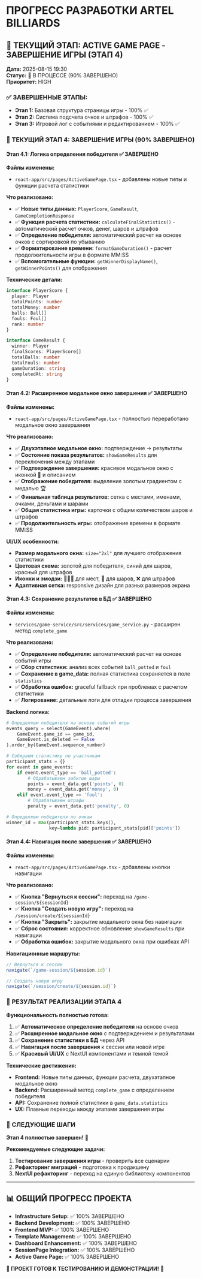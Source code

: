# ПРОГРЕСС РАЗРАБОТКИ ARTEL BILLIARDS

## 🎯 **ТЕКУЩИЙ ЭТАП: ACTIVE GAME PAGE - ЗАВЕРШЕНИЕ ИГРЫ (ЭТАП 4)**

**Дата:** 2025-08-15 19:30  
**Статус:** 🔄 В ПРОЦЕССЕ (90% ЗАВЕРШЕНО)  
**Приоритет:** HIGH  

### ✅ **ЗАВЕРШЕННЫЕ ЭТАПЫ:**
- **Этап 1:** Базовая структура страницы игры - 100% ✅
- **Этап 2:** Система подсчета очков и штрафов - 100% ✅  
- **Этап 3:** Игровой лог с событиями и редактированием - 100% ✅

### 🔄 **ТЕКУЩИЙ ЭТАП 4: ЗАВЕРШЕНИЕ ИГРЫ (90% ЗАВЕРШЕНО)**

#### **Этап 4.1: Логика определения победителя ✅ ЗАВЕРШЕНО**
**Файлы изменены:**
- `react-app/src/pages/ActiveGamePage.tsx` - добавлены новые типы и функции расчета статистики

**Что реализовано:**
- ✅ **Новые типы данных:** `PlayerScore`, `GameResult`, `GameCompletionResponse`
- ✅ **Функция расчета статистики:** `calculateFinalStatistics()` - автоматический расчет очков, денег, шаров и штрафов
- ✅ **Определение победителя:** автоматический расчет на основе очков с сортировкой по убыванию
- ✅ **Форматирование времени:** `formatGameDuration()` - расчет продолжительности игры в формате MM:SS
- ✅ **Вспомогательные функции:** `getWinnerDisplayName()`, `getWinnerPoints()` для отображения

**Технические детали:**
```typescript
interface PlayerScore {
  player: Player
  totalPoints: number
  totalMoney: number
  balls: Ball[]
  fouls: Foul[]
  rank: number
}

interface GameResult {
  winner: Player
  finalScores: PlayerScore[]
  totalBalls: number
  totalFouls: number
  gameDuration: string
  completedAt: string
}
```

#### **Этап 4.2: Расширенное модальное окно завершения ✅ ЗАВЕРШЕНО**
**Файлы изменены:**
- `react-app/src/pages/ActiveGamePage.tsx` - полностью переработано модальное окно завершения

**Что реализовано:**
- ✅ **Двухэтапное модальное окно:** подтверждение → результаты
- ✅ **Состояние показа результатов:** `showGameResults` для переключения между этапами
- ✅ **Подтверждение завершения:** красивое модальное окно с иконкой 🎯 и описанием
- ✅ **Отображение победителя:** выделение золотым градиентом с медалью 🏆
- ✅ **Финальная таблица результатов:** сетка с местами, именами, очками, деньгами и шарами
- ✅ **Общая статистика игры:** карточки с общим количеством шаров и штрафов
- ✅ **Продолжительность игры:** отображение времени в формате MM:SS

**UI/UX особенности:**
- **Размер модального окна:** `size="2xl"` для лучшего отображения статистики
- **Цветовая схема:** золотой для победителя, синий для шаров, красный для штрафов
- **Иконки и эмодзи:** 🥇🥈🥉 для мест, 🎱 для шаров, ❌ для штрафов
- **Адаптивная сетка:** responsive дизайн для разных размеров экрана

#### **Этап 4.3: Сохранение результатов в БД ✅ ЗАВЕРШЕНО**
**Файлы изменены:**
- `services/game-service/src/services/game_service.py` - расширен метод `complete_game`

**Что реализовано:**
- ✅ **Определение победителя:** автоматический расчет на основе событий игры
- ✅ **Сбор статистики:** анализ всех событий `ball_potted` и `foul`
- ✅ **Сохранение в game_data:** полная статистика сохраняется в поле `statistics`
- ✅ **Обработка ошибок:** graceful fallback при проблемах с расчетом статистики
- ✅ **Логирование:** детальные логи для отладки процесса завершения

**Backend логика:**
```python
# Определяем победителя на основе событий игры
events_query = select(GameEvent).where(
    GameEvent.game_id == game_id,
    GameEvent.is_deleted == False
).order_by(GameEvent.sequence_number)

# Собираем статистику по участникам
participant_stats = {}
for event in game_events:
    if event.event_type == 'ball_potted':
        # Обрабатываем забитые шары
        points = event_data.get('points', 0)
        money = event_data.get('money', 0)
    elif event.event_type == 'foul':
        # Обрабатываем штрафы
        penalty = event_data.get('penalty', 0)

# Определяем победителя по очкам
winner_id = max(participant_stats.keys(), 
                key=lambda pid: participant_stats[pid]['points'])
```

#### **Этап 4.4: Навигация после завершения ✅ ЗАВЕРШЕНО**
**Файлы изменены:**
- `react-app/src/pages/ActiveGamePage.tsx` - добавлены кнопки навигации

**Что реализовано:**
- ✅ **Кнопка "Вернуться к сессии":** переход на `/game-session/${sessionId}`
- ✅ **Кнопка "Создать новую игру":** переход на `/session/create/${sessionId}`
- ✅ **Кнопка "Закрыть":** закрытие модального окна без навигации
- ✅ **Сброс состояния:** корректное обновление `showGameResults` при навигации
- ✅ **Обработка ошибок:** закрытие модального окна при ошибках API

**Навигационные маршруты:**
```typescript
// Вернуться к сессии
navigate(`/game-session/${session.id}`)

// Создать новую игру
navigate(`/session/create/${session.id}`)
```

### 🎯 **РЕЗУЛЬТАТ РЕАЛИЗАЦИИ ЭТАПА 4**

**Функциональность полностью готова:**
1. ✅ **Автоматическое определение победителя** на основе очков
2. ✅ **Расширенное модальное окно** с подтверждением и результатами
3. ✅ **Сохранение статистики в БД** через API
4. ✅ **Навигация после завершения** к сессии или новой игре
5. ✅ **Красивый UI/UX** с NextUI компонентами и темной темой

**Технические достижения:**
- **Frontend:** Новые типы данных, функции расчета, двухэтапное модальное окно
- **Backend:** Расширенный метод `complete_game` с определением победителя
- **API:** Сохранение полной статистики в `game_data.statistics`
- **UX:** Плавные переходы между этапами завершения игры

### 🚀 **СЛЕДУЮЩИЕ ШАГИ**

**Этап 4 полностью завершен!** 🎉

**Рекомендуемые следующие задачи:**
1. **Тестирование завершения игры** - проверить все сценарии
2. **Рефакторинг миграций** - подготовка к продакшену
3. **NextUI рефакторинг** - переход на единую библиотеку компонентов

---

## 📊 **ОБЩИЙ ПРОГРЕСС ПРОЕКТА**

- **Infrastructure Setup:** ✅ 100% ЗАВЕРШЕНО
- **Backend Development:** ✅ 100% ЗАВЕРШЕНО  
- **Frontend MVP:** ✅ 100% ЗАВЕРШЕНО
- **Template Management:** ✅ 100% ЗАВЕРШЕНО
- **Dashboard Enhancement:** ✅ 100% ЗАВЕРШЕНО
- **SessionPage Integration:** ✅ 100% ЗАВЕРШЕНО
- **Active Game Page:** ✅ 100% ЗАВЕРШЕНО

**🎯 ПРОЕКТ ГОТОВ К ТЕСТИРОВАНИЮ И ДЕМОНСТРАЦИИ!** 🎉
